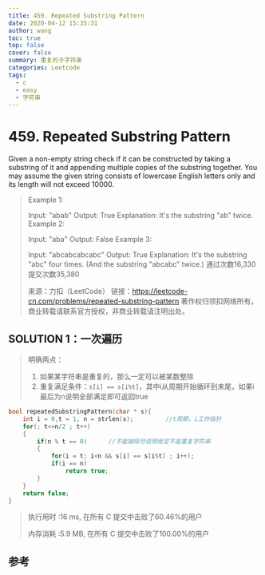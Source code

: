 ```yaml
---
title: 459. Repeated Substring Pattern
date: 2020-04-12 15:35:31
author: wang
toc: true
top: false
cover: false
summary: 重复的子字符串
categories: Leetcode
tags:
  - c
  - easy
  - 字符串
---
```


# 459. Repeated Substring Pattern

Given a non-empty string check if it can be constructed by taking a substring of it and appending multiple copies of the substring together. You may assume the given string consists of lowercase English letters only and its length will not exceed 10000.





> Example 1:
>
> Input: "abab"
> Output: True
>Explanation: It's the substring "ab" twice.
> Example 2:
> 
>Input: "aba"
> Output: False
> Example 3:
>
>Input: "abcabcabcabc"
> Output: True
>Explanation: It's the substring "abc" four times. (And the substring "abcabc" twice.)
> 通过次数16,330提交次数35,380
> 
>来源：力扣（LeetCode）
> 链接：https://leetcode-cn.com/problems/repeated-substring-pattern
> 著作权归领扣网络所有。商业转载请联系官方授权，非商业转载请注明出处。

## SOLUTION 1：一次遍历

> 明确两点：
>
> 1. 如果某字符串是重复的，那么一定可以被某数整除
> 2. 重复满足条件：`s[i] == s[i%t]`，其中i从周期开始循环到末尾，如果i最后为n说明全部满足即可返回true

```c
bool repeatedSubstringPattern(char * s){
    int i = 0,t = 1, n = strlen(s);         //t周期，i工作指针
    for(; t<=n/2 ; t++)
    {
        if(n % t == 0)      //不能被除尽说明肯定不是重复字符串
        {
            for(i = t; i<n && s[i] == s[i%t] ; i++);
            if(i == n)
                return true;
        }
    }
    return false;
}
```

> 执行用时 :16 ms, 在所有 C 提交中击败了60.46%的用户
>
> 内存消耗 :5.9 MB, 在所有 C 提交中击败了100.00%的用户





## 参考

